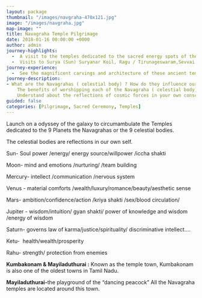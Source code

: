 ```yaml
---
layout: package
thumbnail: "/images/navgraha-470x121.jpg"
image: "/images/navgraha.jpg"
map-image: ""
title: Navagraha Temple Pilgrimage
date: 2018-01-16 00:00:00 +0000
author: admin
journey-highlights:
  -  A visit to the temples dedicated to the sacred energy spots of the nine celestial bodies.
  -  Visits to Surya (Sun) Suryanar Koil, Ragu / Tirunageswaram,Sevvai      (Mars) Vaitheeswaran Koil, Chandran (Moon) Thingaloor, Sani (Saturn) Thirunallar, Sukran (Venus) Kanchanur,Kethu / Keezha perumpallam,Guru (Jupiter) / Alangudi,Budhan (Mercury) Thiruvengadu  
journey-experience: 
  -  See the magnificent carvings and architecture of these ancient temples dedicated to the sacred energy spots of  the nine celestial bodies. Understand the history and  engage in the stories behind each of the temple. As you hear the stories you make connections with your own life experiences and patterns. Praying at these temples with awareness and understanding helps us release our own patterns as we recognize them, leading us towards a more transformed life.
journey-description:
- What are the Navagrahas ( celestial body) ? How do they influence our     existence.Learn about what each Navgraha (celestial body) represents
    The benefits of worshipping each of the Navagraha ( celestial body)
    Understand about the reflections of cosmic forces in your own consciousness
guided: false
categories: [Pilgrimage, Sacred Ceremony, Temples]
---
```

<p>Launch on a odyssey of the galaxy to circumambulate the Temples dedicated to the 9 Planets the Navagrahas or the 9 celestial bodies.</p>
<p>The celestial bodies are reflections in our own self.</p>
<p>Sun- Soul power /energy/ energy source/willpower /iccha shakti</p>
<p>Moon- mind and emotions /nurturing/ /team building</p>
<p>Mercury- intellect /communication /nervous system </p>
<p>Venus - material comforts /wealth/luxury/romance/beauty/aesthetic sense</p>
<p>Mars- ambition/confidence/action /kriya shakti /sex/blood circulation/</p>
<p>Jupiter - wisdom/intuition/ gyan shakti/ power of knowledge and wisdom /energy of wisdom</p>
<p>Saturn- governs law of karma/justice/spirituality/ discriminative intellect….</p>
<p>Ketu-  health/wealth/prosperity</p>
<p>Rahu- strength/ protection from enemies</p>
<p><strong>Kumbakonam &amp; Mayiladuthurai :</strong> Known as the temple town, Kumbakonam is also one of the oldest towns in Tamil Nadu.</p>
<p><strong>Mayiladuthurai-</strong>the playground of the “dancing peacock” All the Navagraha temples are located around this town.</p>
